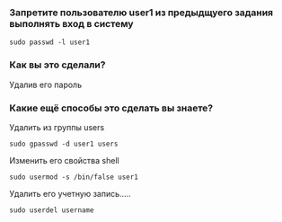 ### Запретите пользователю user1 из предыдщуего задания выполнять вход в систему
```
sudo passwd -l user1
```
### Как вы это сделали?
Удалив его пароль

### Какие ещё способы это сделать вы знаете?
Удалить из группы users
```
sudo gpasswd -d user1 users
```
Изменить его свойства shell
```
sudo usermod -s /bin/false user1
```
Удалить его учетную запись.....
```
sudo userdel username
```
